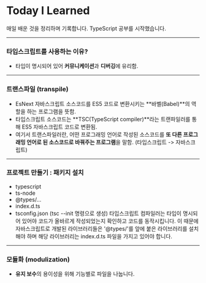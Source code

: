 # Today I Learned
매일 배운 것을 정리하며 기록합니다. TypeScript 공부를 시작했습니다.

***



### **타입스크립트를 사용하는 이유?**

- 타입이 명시되어 있어 **커뮤니케이션**과 **디버깅**에 유리함.
***
### **트랜스파일 (transpile)**

- EsNext 자바스크립트 소스코드를 ES5 코드로 변환시키는 **바벨(Babel)**의 역할을 하는 프로그램을 뜻함.
- 타입스크립트 소스코드는 **TSC(TypeScript compiler)**라는 트랜파일러를 통해 ES5 자바스크립트 코드로 변환됨.
- 여기서 트랜스파일러란, 어떤 프로그래밍 언어로 작성된 소스코드를 **또 다른 프로그래밍 언어로 된 소스코드로 바꿔주는 프로그램**을 말함.
(타입스크립트 -> 자바스크립트) 
***
### **프로젝트 만들기 : 패키지 설치**

- typescript 
- ts-node
- @types/...
- index.d.ts
- tsconfig.json (tsc --init 명령으로 생성)
타입스크립트 컴파일러는 타입이 명시되어 있어야 코드가 올바르게 작성되었는지 확인하고 코드를 동작시킵니다.
이 때문에 자바스크립트로 개발된 라이브러리들은 '@types/'를 앞에 붙은 라이브러리를 설치해야 하며 해당 라이브러리는 index.d.ts 파일을 가지고 있어야 합니다.
***
### **모듈화 (modulization)**

- **유지 보수**의 용이성을 위해 기능별로 파일을 나눕니다.